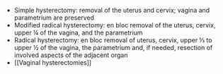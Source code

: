 - Simple hysterectomy: removal of the uterus and cervix; vagina and parametrium are preserved
- Modified radical hysterectomy: en bloc removal of the uterus, cervix, upper ¼ of the vagina, and the parametrium
- Radical hysterectomy: en bloc removal of uterus, cervix, upper ⅓ to upper ½ of the vagina, the parametrium and, if needed, resection of involved aspects of the adjacent organ
- [[Vaginal hysterectomies]] 
